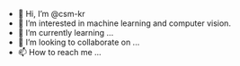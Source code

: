 - 👋 Hi, I’m @csm-kr
- 👀 I’m interested in machine learning and computer vision.
- 🌱 I’m currently learning ...
- 💞️ I’m looking to collaborate on ...
- 📫 How to reach me ...

<!---
csm-kr/csm-kr is a ✨ special ✨ repository because its `README.md` (this file) appears on your GitHub profile.
You can click the Preview link to take a look at your changes.
--->
